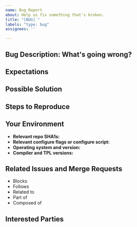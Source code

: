 ```yaml
---
name: Bug Report
about: Help us fix something that's broken.
title: "[BUG] "
labels: "type: bug"
assignees: ''

---
```


## Bug Description: What's going wrong?
<!---
Tell us about the bug, its nasty behavior, its context, and its severity. When was the last time everything worked (date/time; SHA1s; etc.)? What did you do that made the bug rear its ugly head?

Include configure logs / build logs / error logs / screenshots / ... to provide as much useful information as possible.
-->

## Expectations
<!---
What behavior is expected, such that this bug is considered fixed? How can this be tested to prevent this bug in the future?
- [ ] First do this.
- [ ] Then do that.
- [ ] Also this other thing.
-->

## Possible Solution
<!---
Not obligatory, but if you have any idea how to address this, please outline it here.
-->

## Steps to Reproduce
<!---
Provide a link to a live example, or an unambiguous set of steps to reproduce this issue. Include code to reproduce, if relevant.
1. Do this.
1. Do that.
1. Shake fist angrily at computer.
-->

## Your Environment
<!---
Include relevant details about your environment such that we can replicate this issue.
-->
- **Relevant repo SHA1s:**
- **Relevant configure flags or configure script:**
- **Operating system and version:**
- **Compiler and TPL versions:**

## Related Issues and Merge Requests
<!---
If applicable, let everybody know how this is related to any other open issues:
-->
- Blocks
- Follows
- Related to
- Part of
- Composed of

## Interested Parties
<!---
If there's any team or developer, who you think should be looped in on this bug report, feel free to @mention them here.
-->
